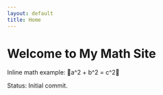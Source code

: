 ```yaml
---
layout: default
title: Home
---
```


# Welcome to My Math Site

Inline math example: a^2 + b^2 = c^2

Status: Initial commit.